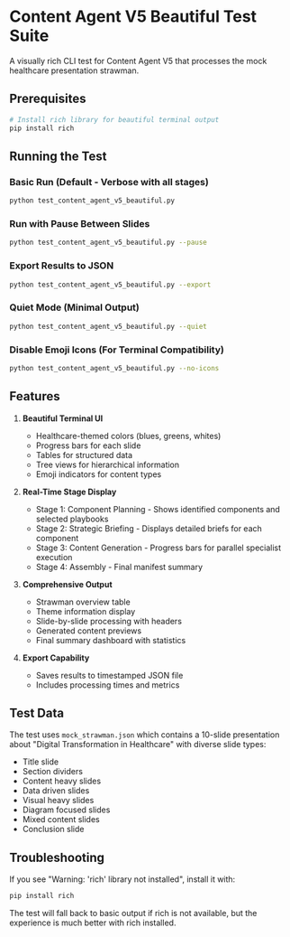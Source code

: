 # Content Agent V5 Beautiful Test Suite

A visually rich CLI test for Content Agent V5 that processes the mock healthcare presentation strawman.

## Prerequisites

```bash
# Install rich library for beautiful terminal output
pip install rich
```

## Running the Test

### Basic Run (Default - Verbose with all stages)
```bash
python test_content_agent_v5_beautiful.py
```

### Run with Pause Between Slides
```bash
python test_content_agent_v5_beautiful.py --pause
```

### Export Results to JSON
```bash
python test_content_agent_v5_beautiful.py --export
```

### Quiet Mode (Minimal Output)
```bash
python test_content_agent_v5_beautiful.py --quiet
```

### Disable Emoji Icons (For Terminal Compatibility)
```bash
python test_content_agent_v5_beautiful.py --no-icons
```

## Features

1. **Beautiful Terminal UI**
   - Healthcare-themed colors (blues, greens, whites)
   - Progress bars for each slide
   - Tables for structured data
   - Tree views for hierarchical information
   - Emoji indicators for content types

2. **Real-Time Stage Display**
   - Stage 1: Component Planning - Shows identified components and selected playbooks
   - Stage 2: Strategic Briefing - Displays detailed briefs for each component
   - Stage 3: Content Generation - Progress bars for parallel specialist execution
   - Stage 4: Assembly - Final manifest summary

3. **Comprehensive Output**
   - Strawman overview table
   - Theme information display
   - Slide-by-slide processing with headers
   - Generated content previews
   - Final summary dashboard with statistics

4. **Export Capability**
   - Saves results to timestamped JSON file
   - Includes processing times and metrics

## Test Data

The test uses `mock_strawman.json` which contains a 10-slide presentation about "Digital Transformation in Healthcare" with diverse slide types:
- Title slide
- Section dividers
- Content heavy slides
- Data driven slides
- Visual heavy slides
- Diagram focused slides
- Mixed content slides
- Conclusion slide

## Troubleshooting

If you see "Warning: 'rich' library not installed", install it with:
```bash
pip install rich
```

The test will fall back to basic output if rich is not available, but the experience is much better with rich installed.